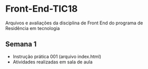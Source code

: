 # Front-End-TIC18
Arquivos e avaliações da disciplina de Front End do programa de Residência em tecnologia 

## Semana 1
- Instrução prática 001 (arquivo index.html)
- Atividades realizadas em sala de aula
